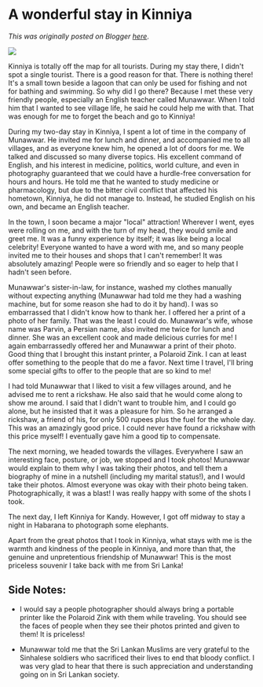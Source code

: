 # A wonderful stay in Kinniya

*This was originally posted on Blogger [here](https://photopensieve.blogspot.com/2012/02/wonderful-stay-in-kinniya.html)*.

![](https://blogger.googleusercontent.com/img/b/R29vZ2xl/AVvXsEjg5F63dhAfPRHtQxnEbDIDZTdDbiN-c2XojllHjqRGIyzeVnhVBkRFoS10IApaOhsHjffUzoeFnEKdm8wvyWIWWk0kLCeci_NWxW_0K99Xz9HhpVwiiiS1SnjuI5Gnzd-7oXMR6ROvIWo6/s320/photo-707081.JPG)

Kinniya is totally off the map for all tourists. During my stay there, I didn't spot a single tourist. There is a good reason for that. There is nothing there! It's a small town beside a lagoon that can only be used for fishing and not for bathing and swimming. So why did I go there? Because I met these very friendly people, especially an English teacher called Munawwar. When I told him that I wanted to see village life, he said he could help me with that. That was enough for me to forget the beach and go to Kinniya!

During my two-day stay in Kinniya, I spent a lot of time in the company of Munawwar. He invited me for lunch and dinner, and accompanied me to all villages, and as everyone knew him, he opened a lot of doors for me. We talked and discussed so many diverse topics. His excellent command of English, and his interest in medicine, politics, world culture, and even in photography guaranteed that we could have a hurdle-free conversation for hours and hours. He told me that he wanted to study medicine or pharmacology, but due to the bitter civil conflict that affected his hometown, Kinniya, he did not manage to. Instead, he studied English on his own, and became an English teacher.

In the town, I soon became a major "local" attraction! Wherever I went, eyes were rolling on me, and with the turn of my head, they would smile and greet me. It was a funny experience by itself; it was like being a local celebrity! Everyone wanted to have a word with me, and so many people invited me to their houses and shops that I can't remember! It was absolutely amazing! People were so friendly and so eager to help that I hadn't seen before.

Munawwar's sister-in-law, for instance, washed my clothes manually without expecting anything (Munawwar had told me they had a washing machine, but for some reason she had to do it by hand). I was so embarrassed that I didn't know how to thank her. I offered her a print of a photo of her family. That was the least I could do. Munawwar's wife, whose name was Parvin, a Persian name, also invited me twice for lunch and dinner. She was an excellent cook and made delicious curries for me! I again embarrassedly offered her and Munawwar a print of their photo. Good thing that I brought this instant printer, a Polaroid Zink. I can at least offer something to the people that do me a favor. Next time I travel, I'll bring some special gifts to offer to the people that are so kind to me!

I had told Munawwar that I liked to visit a few villages around, and he advised me to rent a rickshaw. He also said that he would come along to show me around. I said that I didn't want to trouble him, and I could go alone, but he insisted that it was a pleasure for him. So he arranged a rickshaw, a friend of his, for only 500 rupees plus the fuel for the whole day. This was an amazingly good price. I could never have found a rickshaw with this price myself! I eventually gave him a good tip to compensate.

The next morning, we headed towards the villages. Everywhere I saw an interesting face, posture, or job, we stopped and I took photos! Munawwar would explain to them why I was taking their photos, and tell them a biography of mine in a nutshell (including my marital status!), and I would take their photos. Almost everyone was okay with their photo being taken. Photographically, it was a blast! I was really happy with some of the shots I took.

The next day, I left Kinniya for Kandy. However, I got off midway to stay a night in Habarana to photograph some elephants.

Apart from the great photos that I took in Kinniya, what stays with me is the warmth and kindness of the people in Kinniya, and more than that, the genuine and unpretentious friendship of Munawwar! This is the most priceless souvenir I take back with me from Sri Lanka!

## Side Notes:

- I would say a people photographer should always bring a portable printer like the Polaroid Zink with them while traveling. You should see the faces of people when they see their photos printed and given to them! It is priceless!

- Munawwar told me that the Sri Lankan Muslims are very grateful to the Sinhalese soldiers who sacrificed their lives to end that bloody conflict. I was very glad to hear that there is such appreciation and understanding going on in Sri Lankan society.
